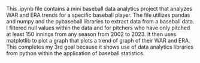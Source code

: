 This .ipynb file contains a mini baseball data analytics project that analyzes WAR and ERA trends for a specific baseball player. 
The file utilizes pandas and numpy and the pybaseball libraries to extract data from a baseball data. I filtered null values within the data and for pitchers who have only pitched at least 150 innings from any season from 2002 to 2023. It then uses matplotlib to plot a graph that plots a trend of graph of their WAR and ERA.
This completes my 3rd goal because it shows use of data analytics libraries from python within the application of baseball statistics.
